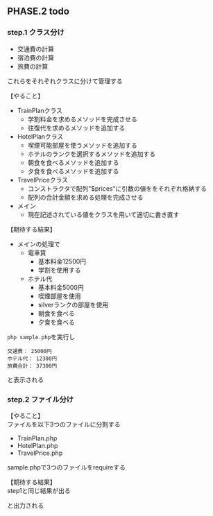 ## PHASE.2 todo

### step.1 クラス分け

- 交通費の計算
- 宿泊費の計算
- 旅費の計算

これらをそれぞれクラスに分けて管理する


【やること】  
- TrainPlanクラス
  - 学割料金を求めるメソッドを完成させる
  - 往復代を求めるメソッドを追加する
- HotelPlanクラス
  - 喫煙可能部屋を使うメソッドを追加する
  - ホテルのランクを選択するメソッドを追加する
  - 朝食を食べるメソッドを追加する
  - 夕食を食べるメソッドを追加する
- TravelPriceクラス
  - コンストラクタで配列"$prices"に引数の値ををそれぞれ格納する
  - 配列の合計金額を求める処理を完成させる
- メイン
  - 現在記述されている値をクラスを用いて適切に書き直す


【期待する結果】  
- メインの処理で
  - 電車賃
    - 基本料金12500円
    - 学割を使用する
  - ホテル代
    - 基本料金5000円
    - 喫煙部屋を使用
    - silverランクの部屋を使用
    - 朝食を食べる
    - 夕食を食べる
  
`php sample.php`を実行し
```
交通費： 25000円
ホテル代： 12300円
旅費合計： 37300円
```
と表示される



### step.2 ファイル分け

【やること】  
ファイルを以下3つのファイルに分割する

- TrainPlan.php
- HotelPlan.php
- TravelPrice.php

sample.phpで3つのファイルをrequireする


【期待する結果】  
step1と同じ結果が出る


と出力される